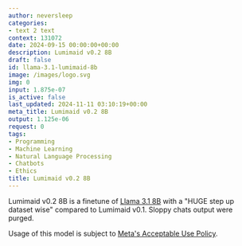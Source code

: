 ```yaml
---
author: neversleep
categories:
- text 2 text
context: 131072
date: 2024-09-15 00:00:00+00:00
description: Lumimaid v0.2 8B
draft: false
id: llama-3.1-lumimaid-8b
image: /images/logo.svg
img: 0
input: 1.875e-07
is_active: false
last_updated: 2024-11-11 03:10:19+00:00
meta_title: Lumimaid v0.2 8B
output: 1.125e-06
request: 0
tags:
- Programming
- Machine Learning
- Natural Language Processing
- Chatbots
- Ethics
title: Lumimaid v0.2 8B
---
```




Lumimaid v0.2 8B is a finetune of [Llama 3.1 8B](/meta-llama/llama-3.1-8b-instruct) with a "HUGE step up dataset wise" compared to Lumimaid v0.1. Sloppy chats output were purged.

Usage of this model is subject to [Meta's Acceptable Use Policy](https://llama.meta.com/llama3/use-policy/).

